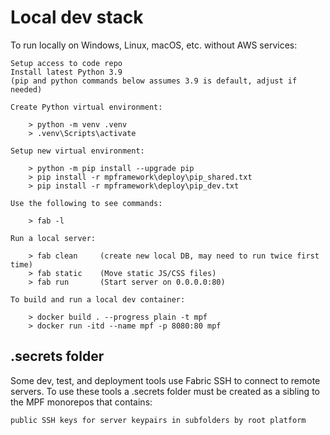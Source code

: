 
# Local dev stack

To run locally on Windows, Linux, macOS, etc. without AWS services:

    Setup access to code repo
    Install latest Python 3.9
    (pip and python commands below assumes 3.9 is default, adjust if needed)

    Create Python virtual environment:

        > python -m venv .venv
        > .venv\Scripts\activate

    Setup new virtual environment:

        > python -m pip install --upgrade pip
        > pip install -r mpframework\deploy\pip_shared.txt
        > pip install -r mpframework\deploy\pip_dev.txt

    Use the following to see commands:

        > fab -l

    Run a local server:

        > fab clean     (create new local DB, may need to run twice first time)
        > fab static    (Move static JS/CSS files)
        > fab run       (Start server on 0.0.0.0:80)

    To build and run a local dev container:

        > docker build . --progress plain -t mpf
        > docker run -itd --name mpf -p 8080:80 mpf

## .secrets folder

Some dev, test, and deployment tools use Fabric SSH to connect to remote servers. To use these tools a .secrets folder must be created as a sibling to the MPF monorepos that contains:

    public SSH keys for server keypairs in subfolders by root platform
